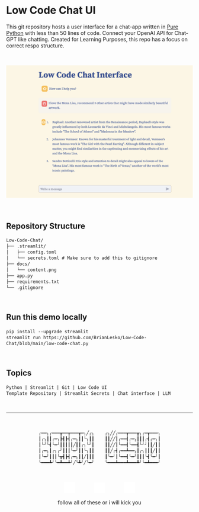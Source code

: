 
# Low Code Chat UI
This git repository hosts a user interface for a chat-app written in [Pure Python](https://github.com/BrianLesko/Low-Code-Chat/blob/main/low-code-chat.py) with less than 50 lines of  code. Connect your OpenAI API for Chat-GPT like chatting. Created for Learning Purposes, this repo has a focus on correct respo structure.

&nbsp;

<div align="center"><img src="docs/preview.png" width="800"></div>

&nbsp;

## Repository Structure
```
Low-Code-Chat/
├── .streamlit/
│   ├── config.toml
│   └── secrets.toml # Make sure to add this to gitignore
├── docs/
│   └── content.png
├── app.py
├── requirements.txt
└── .gitignore
```

&nbsp;

## Run this demo locally
```
pip install --upgrade streamlit
streamlit run https://github.com/BrianLesko/Low-Code-Chat/blob/main/low-code-chat.py
```

&nbsp;

## Topics 
```
Python | Streamlit | Git | Low Code UI
Template Repository | Streamlit Secrets | Chat interface | LLM
```
&nbsp;

<hr>

&nbsp;

<div align="center">


  ```
  ╭━━╮╭━━━┳━━┳━━━┳━╮╱╭╮    ╭╮╱╱╭━━━┳━━━┳╮╭━┳━━━╮
  ┃╭╮┃┃╭━╮┣┫┣┫╭━╮┃┃╰╮┃┃    ┃┃╱╱┃╭━━┫╭━╮┃┃┃╭┫╭━╮┃
  ┃╰╯╰┫╰━╯┃┃┃┃┃╱┃┃╭╮╰╯┃    ┃┃╱╱┃╰━━┫╰━━┫╰╯╯┃┃╱┃┃
  ┃╭━╮┃╭╮╭╯┃┃┃╰━╯┃┃╰╮┃┃    ┃┃╱╭┫╭━━┻━━╮┃╭╮┃┃┃╱┃┃
  ┃╰━╯┃┃┃╰┳┫┣┫╭━╮┃┃╱┃┃┃    ┃╰━╯┃╰━━┫╰━╯┃┃┃╰┫╰━╯┃
  ╰━━━┻╯╰━┻━━┻╯╱╰┻╯╱╰━╯    ╰━━━┻━━━┻━━━┻╯╰━┻━━━╯
  
  ```


&nbsp;


<a href="https://twitter.com/BrianJosephLeko"><img src="https://raw.githubusercontent.com/BrianLesko/BrianLesko/f7be693250033b9d28c2224c9c1042bb6859bfe9/.socials/svg-white/x-logo-white.svg" width="30" alt="X Logo"></a> &nbsp; &nbsp; &nbsp; &nbsp; &nbsp; &nbsp; <a href="https://github.com/BrianLesko"><img src="https://raw.githubusercontent.com/BrianLesko/BrianLesko/f7be693250033b9d28c2224c9c1042bb6859bfe9/.socials/svg-white/github-mark-white.svg" width="30" alt="GitHub"></a> &nbsp; &nbsp; &nbsp; &nbsp; &nbsp; &nbsp; <a href="https://www.linkedin.com/in/brianlesko/"><img src="https://raw.githubusercontent.com/BrianLesko/BrianLesko/f7be693250033b9d28c2224c9c1042bb6859bfe9/.socials/svg-white/linkedin-icon-white.svg" width="30" alt="LinkedIn"></a>

follow all of these or i will kick you

</div>


&nbsp;



